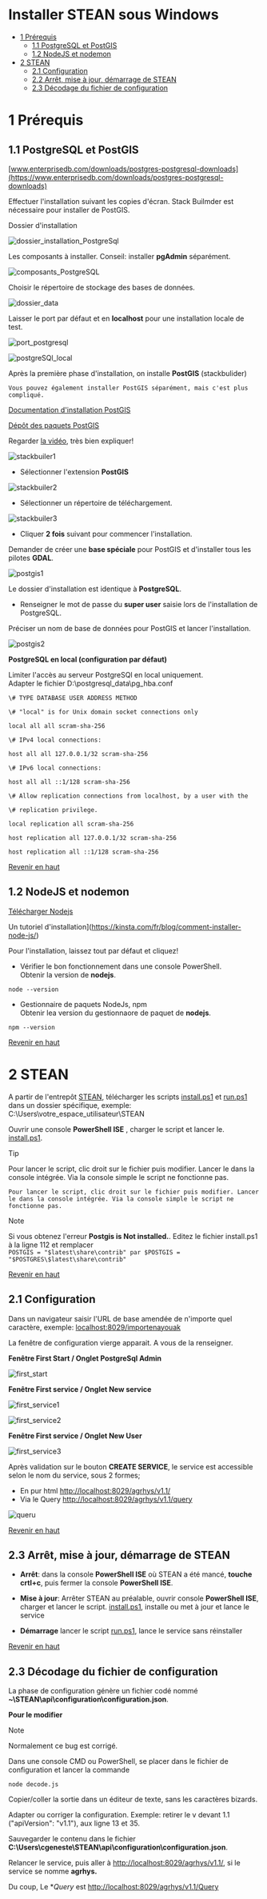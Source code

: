 # Installer STEAN sous Windows
- [1 Prérequis](#prerequis)  
  - [1.1 PostgreSQL et PostGIS](#postgresl)  
  - [1.2 NodeJS et nodemon](#nodejs)  
- [2 STEAN](#stean)  
  - [2.1 Configuration](#configuration)  
  - [2.2 Arrêt, mise à jour, démarrage de STEAN](#start)  
  - [2.3 Décodage du fichier de configuration](#decode)  

<a id="top"></a>
<a id="prerequis"></a>
# 1 Prérequis

<a id="postgresl"></a>
## 1.1 PostgreSQL et PostGIS

[www.enterprisedb.com/downloads/postgres-postgresql-downloads](https://www.enterprisedb.com/downloads/postgres-postgresql-downloads)

Effectuer l'installation suivant les copies d'écran. Stack Builmder est nécessaire pour installer de PostGIS.

Dossier d'installation

![dossier_installation_PostgreSql](dossier_install_PostgreSQL.png)

Les composants à installer. Conseil: installer **pgAdmin** séparément.

![composants_PostgreSQL](composants_PostgreSQL.png)

Choisir le répertoire de stockage des bases de données.

![dossier_data](dossier_data.png)

Laisser le port par défaut et en **localhost** pour une installation
locale de test.

![port_postgresql](port_postgresql.png)

![postgreSQl_local](postgreSQl_local.png)

Après la première phase d'installation, on installe **PostGIS** (stackbulider)  

```{admonition} NOTE
Vous pouvez également installer PostGIS séparément, mais c'est plus compliqué.
```

[Documentation d'installation PostGIS](https://postgis.net/documentation/getting_started/install_windows)

[Dépôt des paquets PostGIS](https://download.osgeo.org/postgis/windows/pg16/?C=M&O=D>)

Regarder [la vidéo](https://video.osgeo.org/w/57e27085-6352-43e6-b64a-c29c1dcda8ee), très bien expliquer!

![stackbuiler1](stackbuiler1.png)

* Sélectionner l'extension **PostGIS**

![stackbuiler2](stackbuiler2.png)

* Sélectionner un répertoire de téléchargement.

![stackbuiler3](stackbuiler3.png)

* Cliquer **2 fois** suivant pour commencer l'installation.

Demander de créer une **base spéciale** pour PostGIS et d'installer tous les pilotes **GDAL**.

![postgis1](postgis1.png)

Le dossier d'installation est identique à **PostgreSQL**.

* Renseigner le mot de passe du **super user** saisie lors de l'installation de PostgreSQL.

Préciser un nom de base de données pour PostGIS et lancer l'installation.

![postgis2](postgis2.png)
 
**PostgreSQL en local (configuration par défaut)**

Limiter l'accès au serveur PostgreSQl en local uniquement.  
Adapter le fichier D:\postgresql_data\pg_hba.conf
```
\# TYPE DATABASE USER ADDRESS METHOD

\# "local" is for Unix domain socket connections only

local all all scram-sha-256

\# IPv4 local connections:

host all all 127.0.0.1/32 scram-sha-256

\# IPv6 local connections:

host all all ::1/128 scram-sha-256

\# Allow replication connections from localhost, by a user with the

\# replication privilege.

local replication all scram-sha-256

host replication all 127.0.0.1/32 scram-sha-256

host replication all ::1/128 scram-sha-256
```
[Revenir en haut](#top)  
<a id="nodejs"></a>
## 1.2 NodeJS et nodemon

[Télécharger Nodejs](https://nodejs.org/en/download)

Un tutoriel d'installation](https://kinsta.com/fr/blog/comment-installer-node-js/)

Pour l'installation, laissez tout par défaut et cliquez!

* Vérifier le bon fonctionnement dans une console PowerShell.  
Obtenir la version de **nodejs**.
```
node --version
```
* Gestionnaire de paquets NodeJs, npm  
Obtenir lea version du gestionnaore de paquet de  **nodejs**.

```
npm --version
```
[Revenir en haut](#top) 
<a id="stean"></a>
# 2 STEAN

A partir de l'entrepôt [STEAN](<https://github.com/Mario-35/STEAN>), télécharger les scripts
[install.ps1](https://github.com/Mario-35/STEAN/blob/main/scripts/install.ps1) et [run.ps1](https://github.com/Mario-35/STEAN/blob/main/scripts/run.ps1)
dans un dossier spécifique, exemple: C:\Users\votre_espace_utilisateur\STEAN

Ouvrir une console **PowerShell ISE** , charger le script et lancer le.
[install.ps1](https://github.com/Mario-35/STEAN/blob/main/scripts/install.ps1).  

>[!TIP]
>Pour lancer le script, clic droit sur le fichier puis modifier. Lancer le dans la console intégrée. Via la console simple le script ne fonctionne pas.

```{important} Astuce
Pour lancer le script, clic droit sur le fichier puis modifier. Lancer le dans la console intégrée. Via la console simple le script ne fonctionne pas.
```

>[!NOTE]
>Si vous obtenez l'erreur **Postgis is Not installed.**.
>Editez le fichier install.ps1 à la ligne 112 et remplacer  
```POSTGIS = "$latest\share\contrib" par $POSTGIS = "$POSTGRES\$latest\share\contrib"```

[Revenir en haut](#top)  
<a id="configuration"></a>
## 2.1 Configuration 

Dans un navigateur saisir l'URL de base amendée de n'importe quel caractère, exemple:
[localhost:8029/importenayouak](http:/localhost:8029/importenayoik)

La fenêtre de configuration vierge apparait. A vous de la renseigner.

**Fenêtre First Start / Onglet PostgreSql Admin**

![first_start](first_start.png)

**Fenêtre First service / Onglet New service**

![first_service1](first_service1.png)

![first_service2](first_service3.png)

**Fenêtre First service / Onglet New User**

![first_service3](first_service3.png)

Après validation sur le bouton **CREATE SERVICE**, le service est accessible selon le nom du service, sous 2 formes;  
* En pur html <http://localhost:8029/agrhys/v1.1/>
* Via le Query <http://localhost:8029/agrhys/v1.1/query>

![queru](query.png)

[Revenir en haut](#top)  
<a id="start"></a>
## 2.3 Arrêt, mise à jour, démarrage de STEAN

* **Arrêt**: dans la console **PowerShell ISE** où STEAN a été mancé, **touche crtl+c**, puis fermer la console **PowerShell ISE**.

* **Mise à jour**: Arrêter STEAN au préalable, ouvrir console **PowerShell ISE**, charger et lancer le script.
[install.ps1](https://github.com/Mario-35/STEAN/blob/main/scripts/install.ps1), installe ou met à jour et lance le service

* **Démarrage** lancer le script
[run.ps1](https://github.com/Mario-35/STEAN/blob/main/scripts/run.ps1), lance le service sans réinstaller

[Revenir en haut](#top)  
<a id="decode"></a>
## 2.3 Décodage du fichier de configuration

La phase de configuration génère un fichier codé nommé
**\~\STEAN\api\configuration\configuration.json**.

**Pour le modifier**
>[!NOTE]
>Normalement ce bug est corrigé.

Dans une console CMD ou PowerShell, se placer dans le fichier de
configuration et lancer la commande
```
node decode.js
```

Copier/coller la sortie dans un éditeur de texte, sans les caractères bizards.

Adapter ou corriger la configuration. Exemple: retirer le v devant 1.1 ("apiVersion": "v1.1"), aux ligne 13 et 35.

Sauvegarder le contenu dans le fichier **C:\Users\cgeneste\STEAN\api\configuration\configuration.json**.

Relancer le service, puis aller à <http://localhost:8029/agrhys/v1.1/>, si le service se nomme **agrhys.**

Du coup, Le **Query* est <http://localhost:8029/agrhys/v1.1/Query>
